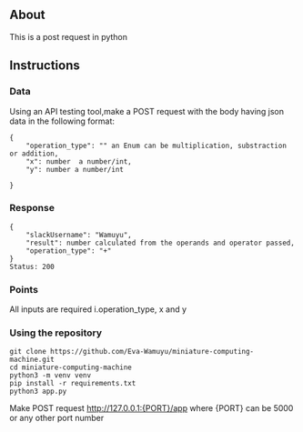 ## About

This is a post request in python  

## Instructions
### Data
Using an API testing tool,make a POST request with the body having json data in the following format:
```
{
    "operation_type": "" an Enum can be multiplication, substraction or addition,
    "x": number  a number/int, 
    "y": number a number/int
    
}
```
### Response
```
{
    "slackUsername": "Wamuyu",
    "result": number calculated from the operands and operator passed,
    "operation_type": "+"
}
Status: 200

```
### Points
All inputs are required i.operation_type, x and y

### Using the repository
```
git clone https://github.com/Eva-Wamuyu/miniature-computing-machine.git  
cd miniature-computing-machine
python3 -m venv venv
pip install -r requirements.txt
python3 app.py
```
Make POST request http://127.0.0.1:{PORT}/app where {PORT} can be 5000 or any other port number



